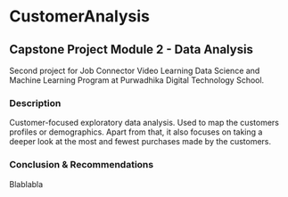# **CustomerAnalysis**
## **Capstone Project Module 2 - Data Analysis**
Second project for Job Connector Video Learning Data Science and Machine Learning Program at Purwadhika Digital Technology School.

### **Description**
Customer-focused exploratory data analysis. Used to map the customers profiles or demographics. Apart from that, it also focuses on taking a deeper look at the most and fewest purchases made by the customers.

### **Conclusion & Recommendations**
Blablabla
